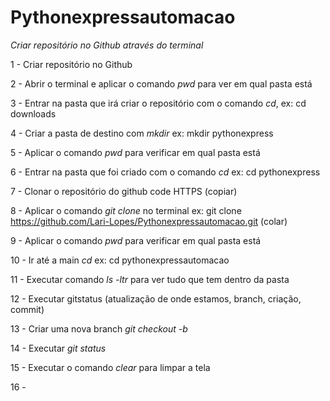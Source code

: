 # Pythonexpressautomacao
*Criar repositório no Github através do terminal*

1 - Criar repositório no Github

2 - Abrir o terminal e aplicar o comando *pwd* para ver em qual pasta está

3 - Entrar na pasta que irá criar o repositório com o comando *cd*, ex: cd downloads

4 - Criar a pasta de destino com *mkdir* ex: mkdir pythonexpress

5 - Aplicar o comando *pwd* para verificar em qual pasta está

6 - Entrar na pasta que foi criado com o comando *cd* ex: cd pythonexpress

7 - Clonar o repositório do github code HTTPS (copiar)

8 - Aplicar o comando *git clone* no terminal ex: git clone https://github.com/Lari-Lopes/Pythonexpressautomacao.git (colar)

9 - Aplicar o comando *pwd* para verificar em qual pasta está

10 - Ir até a main *cd* ex: cd pythonexpressautomacao

11 - Executar comando *ls -ltr* para ver tudo que tem dentro da pasta

12 - Executar gitstatus (atualização de onde estamos, branch, criação, commit)

13 - Criar uma nova branch *git checkout -b*

14 - Executar *git status*

15 - Executar o comando *clear* para limpar a tela

16 - 
